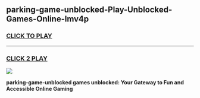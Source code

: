 
## parking-game-unblocked-Play-Unblocked-Games-Online-lmv4p
<h3>
<a href="https://premium76.site?title=parking-game-unblocked&ref=24A">CLICK TO PLAY</a></h3>
<hr>

<h3>
<a href="https://premium76.site?title=parking-game-unblocked&ref=24A">CLICK 2 PLAY</a>
  
</h3>

<a href="https://premium76.site?title=parking-game-unblocked&ref=24A"><img src="https://clearcache.store/games.png"></a>


**parking-game-unblocked games unblocked: Your Gateway to Fun and Accessible Online Gaming**
